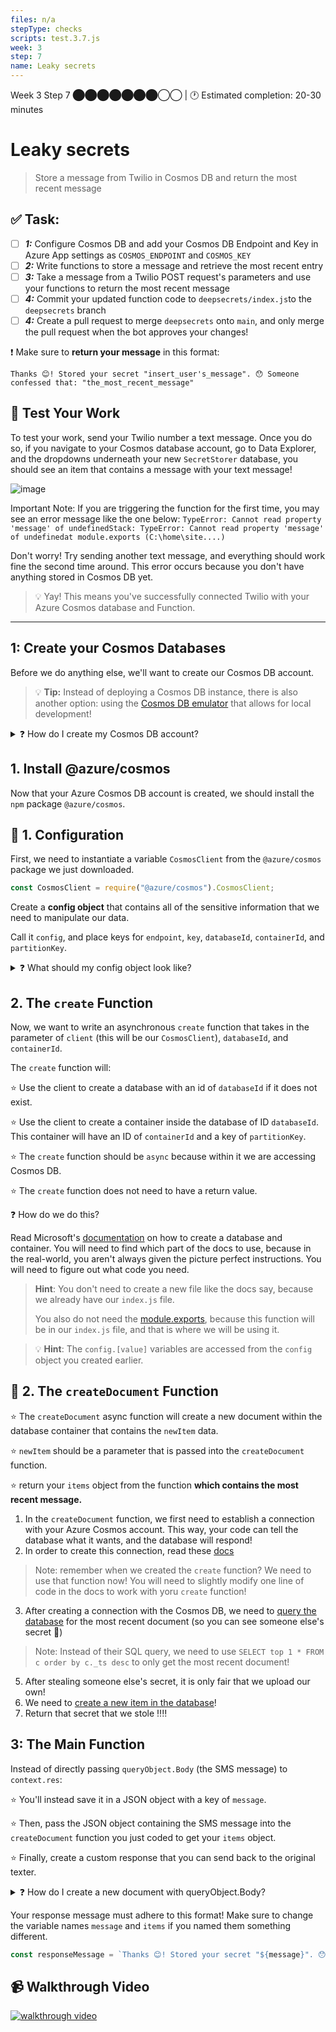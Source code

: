 ```yaml
---
files: n/a
stepType: checks
scripts: test.3.7.js
week: 3
step: 7
name: Leaky secrets
---
```


Week 3 Step 7 ⬤⬤⬤⬤⬤⬤⬤◯◯ | 🕐 Estimated completion: 20-30 minutes

# Leaky secrets
> Store a message from Twilio in Cosmos DB and return the most recent message

## ✅  Task:
- [ ] ***1:*** Configure Cosmos DB and add your Cosmos DB Endpoint and Key in Azure App settings as `COSMOS_ENDPOINT` and `COSMOS_KEY`
- [ ] ***2:*** Write functions to store a message and retrieve the most recent entry
- [ ] ***3:*** Take a message from a Twilio POST request's parameters and use your functions to return the most recent message
- [ ] ***4:*** Commit your updated function code to `deepsecrets/index.js`to the `deepsecrets` branch
- [ ] ***4:*** Create a pull request to merge `deepsecrets` onto `main`, and only merge the pull request when the bot approves your changes! 

❗ Make sure to **return your message** in this format:
```
Thanks 😊! Stored your secret "insert_user's_message". 😯 Someone confessed that: "the_most_recent_message"
```

## 🚧 Test Your Work

To test your work, send your Twilio number a text message. Once you do so, if you navigate to your Cosmos database account, go to Data Explorer, and the dropdowns underneath your new `SecretStorer` database, you should see an item that contains a message with your text message!

![image](https://user-images.githubusercontent.com/49426183/120911610-99c41000-c63d-11eb-88cc-601c61585e87.png)

Important Note: If you are triggering the function for the first time, you may see an error message like the one below:
`TypeError: Cannot read property 'message' of undefinedStack: TypeError: Cannot read property 'message' of undefinedat module.exports (C:\home\site....)`

Don't worry! Try sending another text message, and everything should work fine the second time around. This error occurs because you don't have anything stored in Cosmos DB yet.

> 💡 Yay! This means you've successfully connected Twilio with your Azure Cosmos database and Function.

---

## 1: Create your Cosmos Databases

Before we do anything else, we'll want to create our Cosmos DB account.

> :bulb: **Tip:** Instead of deploying a Cosmos DB instance, there is also another option: using the [Cosmos DB emulator](https://docs.microsoft.com/en-us/azure/cosmos-db/local-emulator?tabs=ssl-netstd21) that allows for local development!

<details>
<summary>❓ How do I create my Cosmos DB account?</summary>

1. Navigate to your Azure Portal and click on `Azure Cosmos DB` under Azure Services.

![image](https://user-images.githubusercontent.com/49426183/120911257-90857400-c63a-11eb-9046-d9a7401e24af.png)

2. Click `Create Azure Cosmos DB Account`.

![image](https://user-images.githubusercontent.com/49426183/120911303-405ae180-c63b-11eb-98eb-6a1fedcad05c.png)

3. Under `Select API Option`, choose `Core (SQL) - Recommended`.

![image](https://user-images.githubusercontent.com/49426183/120911316-5d8fb000-c63b-11eb-8466-f7bfc938d1f8.png)

4. Fill in your account name, leave default options as they are, and click `Review + create`.

![image](https://user-images.githubusercontent.com/69332964/180612898-23f01ba3-cfdb-4c5f-9050-6614a537c322.png)

> :bulb: **Note:** Notice that the `Serverless` capacity mode is selected. This allows us to be charged in a "consumption-based fashion," which means that you are charged based on how often your DB is called and how much storage you use.

5. Click `Create` a final time.

![image](https://user-images.githubusercontent.com/49426183/120911368-e7d81400-c63b-11eb-9855-686d444eb1ec.png)

6. Once deployment is complete, click `Go to resource`.

![image](https://user-images.githubusercontent.com/49426183/120911461-83698480-c63c-11eb-8260-b622013485a3.png)

7. Before you return to VS Code, record the Cosmos Database URI and Key. That should be under Setting/Keys
![Screenshot from 2021-07-08 21-05-47-edited_cosmo_key](https://user-images.githubusercontent.com/15052690/125008466-9357f800-e030-11eb-9241-ee1ef668e4e8.png)

8. Create new Azure function application settings per [Azure App Setting](https://docs.microsoft.com/en-us/azure/azure-functions/functions-how-to-use-azure-function-app-settings?tabs=portal#settings). Label them `COSMOS_ENDPOINT` with the cosmos URI as the value and `COSMOS_KEY` with the cosmos Key as the value.
![Screenshot from 2021-07-08 14-45-27-edited_function_app](https://user-images.githubusercontent.com/15052690/125008667-fc3f7000-e030-11eb-9dc7-6f3ca0099b9b.png)

</details>

## 1. Install @azure/cosmos

Now that your Azure Cosmos DB account is created, we should install the `npm` package `@azure/cosmos`.

## 🔧 1. Configuration

First, we need to instantiate a variable `CosmosClient` from the `@azure/cosmos` package we just downloaded.

```js
const CosmosClient = require("@azure/cosmos").CosmosClient;
```

Create a **config object** that contains all of the sensitive information that we need to manipulate our data.

Call it `config`, and place keys for `endpoint`, `key`, `databaseId`, `containerId`, and `partitionKey`.

<details>
<summary>❓ What should my config object look like?</summary>

Here is an example of the config object. Make sure your databaseId, containerId, and partitionKey are correct.

```js
const config = {
  endpoint: process.env["COSMOS_ENDPOINT"],
  key: process.env.["COSMOS_KEY"],
  databaseId: "SecretStorer",
  containerId: "secrets",
  partitionKey: {kind: "Hash", paths: ["/secrets"]}
};
```

</details>

## 2. The `create` Function

Now, we want to write an asynchronous `create` function that takes in the parameter of `client` (this will be our `CosmosClient`), `databaseId`, and `containerId`. 

The `create` function will:

⭐️ Use the client to create a database with an id of `databaseId` if it does not exist.

⭐️ Use the client to create a container inside the database of ID `databaseId`. This container will have an ID of `containerId` and a key of `partitionKey`.

⭐️ The `create` function should be `async` because within it we are accessing Cosmos DB.

⭐️ The `create` function does not need to have a return value.

❓ How do we do this?

Read Microsoft's [documentation](https://docs.microsoft.com/en-us/azure/cosmos-db/sql-api-nodejs-get-started) on how to create a database and container. 
You will need to find which part of the docs to use, because in the real-world, you aren't always given the picture perfect instructions. You will need to figure out what code you need.
  
> **Hint**: You don't need to create a new file like the docs say, because we already have our `index.js` file. 
> 
> You also do not need the [module.exports](https://stackify.com/node-js-module-exports/), because this function will be in our `index.js` file, and that is where we will be using it. 

> :bulb: **Hint**: The `config.[value]` variables are accessed from the `config` object you created earlier.

## 📜 2. The `createDocument` Function

⭐️ The `createDocument` async function will create a new document within the database container that contains the `newItem` data.

⭐️ `newItem` should be a parameter that is passed into the `createDocument` function.

⭐️ return your `items` object from the function **which contains the most recent message.**

1. In the `createDocument` function, we first need to establish a connection with your Azure Cosmos account. This way, your code can tell the database what it wants, and the database will respond!
2. In order to create this connection, read these [docs](https://docs.microsoft.com/en-us/azure/cosmos-db/sql-api-nodejs-get-started#connect-to-the-azure-cosmos-account)
> Note: remember when we created the `create` function? We need to use that function now! You will need to slightly modify one line of code in the docs to work with yoru `create` function!
3. After creating a connection with the Cosmos DB, we need to [query the database](https://docs.microsoft.com/en-us/azure/cosmos-db/sql-api-nodejs-get-started#QueryItem) for the most recent document (so you can see someone else's secret 👀)
> Note: Instead of their SQL query, we need to use `SELECT top 1 * FROM c order by c._ts desc` to only get the most recent document!
5. After stealing someone else's secret, it is only fair that we upload our own!
6. We need to [create a new item in the database](https://docs.microsoft.com/en-us/azure/cosmos-db/sql-api-nodejs-get-started#CreateItem)!
7. Return that secret that we stole ‼️‼️

## 3: The Main Function

Instead of directly passing `queryObject.Body` (the SMS message) to `context.res`:

⭐️ You'll instead save it in a JSON object with a key of `message`.

⭐️ Then, pass the JSON object containing the SMS message into the `createDocument` function you just coded to get your `items` object.

⭐️ Finally, create a custom response that you can send back to the original texter.

<details>
<summary>❓ How do I create a new document with queryObject.Body?</summary>

```js
const queryObject = // use the `qs` npm package to parse the request body
const message = queryObject.Body;
const document = // create an object with the string `"message"` as the key, and the variable `message` as its value
const items = // call the createDocument function with the document we just made
```

</details>

Your response message must adhere to this format! Make sure to change the variable names `message` and `items` if you named them something different.

```js
const responseMessage = `Thanks 😊! Stored your secret "${message}". 😯 Someone confessed that: ${JSON.stringify(items[0].message)}`
```
## 📹 Walkthrough Video
[![walkthrough video](https://img.youtube.com/vi/1QobWFH1dBg/0.jpg)](https://www.youtube.com/watch?v=1QobWFH1dBg)
